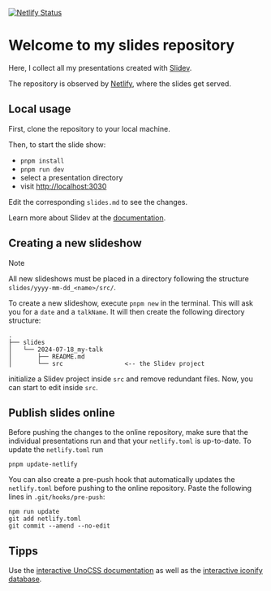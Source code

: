 [![Netlify Status](https://api.netlify.com/api/v1/badges/c682e67c-3cf8-4aa2-aa45-e437e47a7597/deploy-status)](https://app.netlify.com/projects/markusritschel-talks/deploys)


# Welcome to my slides repository

Here, I collect all my presentations created with [Slidev](https://github.com/slidevjs/slidev).

The repository is observed by [Netlify](https://www.netlify.com/), where the slides get served.



## Local usage

First, clone the repository to your local machine.

Then, to start the slide show:

- `pnpm install`
- `pnpm run dev`
- select a presentation directory
- visit <http://localhost:3030>

Edit the corresponding `slides.md` to see the changes.

Learn more about Slidev at the [documentation](https://sli.dev/).


## Creating a new slideshow

> [!NOTE]
> All new slideshows must be placed in a directory following the structure `slides/yyyy-mm-dd_<name>/src/`.

To create a new slideshow, execute `pnpm new` in the terminal.
This will ask you for a `date` and a `talkName`.
It will then create the following directory structure:
```
.
├── slides
│   └── 2024-07-18_my-talk
│       ├── README.md
│       └── src                 <-- the Slidev project
```
initialize a Slidev project inside `src` and remove redundant files.
Now, you can start to edit inside `src`.


## Publish slides online

Before pushing the changes to the online repository, make sure that the individual presentations run and that your `netlify.toml` is up-to-date.
To update the `netlify.toml` run
```
pnpm update-netlify
```

You can also create a pre-push hook that automatically updates the `netlify.toml` before pushing to the online repository.
Paste the following lines in `.git/hooks/pre-push`:
```
npm run update
git add netlify.toml
git commit --amend --no-edit
```


## Tipps

Use the [interactive UnoCSS documentation](https://unocss.dev/interactive/) as well as the [interactive iconify database](https://icon-sets.iconify.design/).
